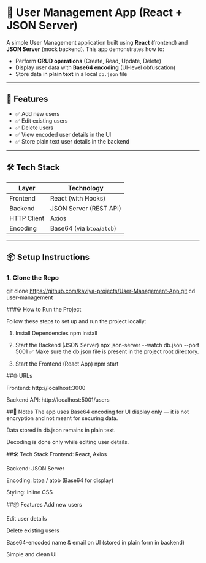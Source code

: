 # 🔐 User Management App (React + JSON Server)

A simple User Management application built using **React** (frontend) and **JSON Server** (mock backend). This app demonstrates how to:

- Perform **CRUD operations** (Create, Read, Update, Delete)
- Display user data with **Base64 encoding** (UI-level obfuscation)
- Store data in **plain text** in a local `db.json` file

---

## 🚀 Features

- ✅ Add new users
- ✅ Edit existing users
- ✅ Delete users
- ✅ View encoded user details in the UI
- ✅ Store plain text user details in the backend

---

## 🛠️ Tech Stack

| Layer      | Technology              |
|------------|--------------------------|
| Frontend   | React (with Hooks)       |
| Backend    | JSON Server (REST API)   |
| HTTP Client| Axios                    |
| Encoding   | Base64 (via `btoa`/`atob`)|

---

## 📦 Setup Instructions

### 1. Clone the Repo


git clone https://github.com/kaviya-projects/User-Management-App.git
cd user-management

###⚙️ How to Run the Project

Follow these steps to set up and run the project locally:

1. Install Dependencies
   npm install
   
2. Start the Backend (JSON Server)
   npx json-server --watch db.json --port 5001
   ✅ Make sure the db.json file is present in the project root directory.

3. Start the Frontend (React App)
   npm start


##🌐 URLs

Frontend: http://localhost:3000

Backend API: http://localhost:5001/users

##📌 Notes
The app uses Base64 encoding for UI display only — it is not encryption and not meant for securing data.

Data stored in db.json remains in plain text.

Decoding is done only while editing user details.

##🛠 Tech Stack
Frontend: React, Axios

Backend: JSON Server

Encoding: btoa / atob (Base64 for display)

Styling: Inline CSS

##📦 Features
Add new users

Edit user details

Delete existing users

Base64-encoded name & email on UI (stored in plain form in backend)

Simple and clean UI

